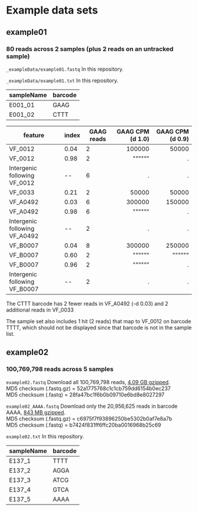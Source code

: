 # Example data sets

## example01

### 80 reads across 2 samples (plus 2 reads on an untracked sample)

`_exampleData/example01.fastq` In this repository.  

`_exampleData/example01.txt` In this repository.

sampleName  | barcode
------------- | -------------
E001_01  | GAAG
E001_02  | CTTT


feature | index | GAAG reads | GAAG CPM (d 1.0) | GAAG CPM (d 0.9)
---- | ---- | ---- | ----: | ----:
VF_0012 | 0.04 | 2 | 100000 | 50000
VF_0012 | 0.98 | 2 | """""" | .
Intergenic following VF_0012 | -- | 6 | . | .
VF_0033 | 0.21 | 2 | 50000 | 50000
VF_A0492 | 0.03 | 6 | 300000 | 150000
VF_A0492 | 0.98 | 6 | """""" | .
Intergenic following VF_A0492 | -- | 2 | . | .
VF_B0007 | 0.04 | 8 | 300000 | 250000
VF_B0007 | 0.60 | 2 | """""" | """"""
VF_B0007 | 0.96 | 2 | """""" | .
Intergenic following VF_B0007 | -- | 2 | . | .

The CTTT barcode has 2 fewer reads in VF_A0492 (-d 0.03) and 2 additional reads in VF_0033  

The sample set also includes 1 hit (2 reads) that map to VF_0012 on barcode TTTT, which should not be displayed since that barcode is not in the sample list.



## example02

### 100,769,798 reads across 5 samples

`example02.fastq` Download all 100,769,798 reads, [4.09 GB gzipped](http://bit.ly/1MnBq18).  
MD5 checksum (.fastq.gz) = 52a1775768c1c1cb759dd6154b0ec237   
MD5 checksum (.fastq) = 28fa47bc1f6b0b09710e6bd8e8027297  

`example02_AAAA.fastq` Download only the 20,956,625 reads in barcode AAAA, [843 MB gzipped](http://bit.ly/1WXYJWK).  
MD5 checksum (.fastq.gz) = c6975f7f93896250be5302b0af7e8a7b  
MD5 checksum (.fastq) = b7424f831ff6ffc20ba0016968b25c69

`example02.txt` In this repository.

sampleName  | barcode
------------- | -------------
E137_1	| TTTT
E137_2	| AGGA
E137_3	| ATCG
E137_4	| GTCA
E137_5	| AAAA
